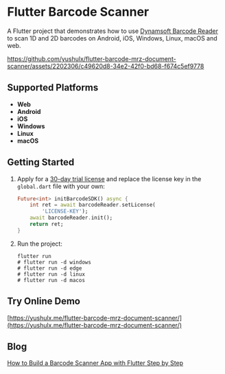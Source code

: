 # Flutter Barcode Scanner

A Flutter project that demonstrates how to use [Dynamsoft Barcode Reader](https://www.dynamsoft.com/barcode-reader/overview/) to scan 1D and 2D barcodes on Android, iOS, Windows, Linux, macOS and web.



https://github.com/yushulx/flutter-barcode-mrz-document-scanner/assets/2202306/c49620d8-34e2-42f0-bd68-f674c5ef9778



## Supported Platforms
- **Web**
- **Android**
- **iOS**
- **Windows**
- **Linux** 
- **macOS**

## Getting Started
1. Apply for a [30-day trial license](https://www.dynamsoft.com/customer/license/trialLicense/?product=dcv&package=cross-platform) and replace the license key in the `global.dart` file with your own:

    ```dart
    Future<int> initBarcodeSDK() async {
        int ret = await barcodeReader.setLicense(
            'LICENSE-KEY');
        await barcodeReader.init();
        return ret;
    }
    ```

2. Run the project:

    ```
    flutter run
    # flutter run -d windows
    # flutter run -d edge
    # flutter run -d linux
    # flutter run -d macos
    ```
    
## Try Online Demo
[https://yushulx.me/flutter-barcode-mrz-document-scanner/](https://yushulx.me/flutter-barcode-mrz-document-scanner/)

## Blog
[How to Build a Barcode Scanner App with Flutter Step by Step](https://www.dynamsoft.com/codepool/flutter-barcode-scanner-app-guide.html)
